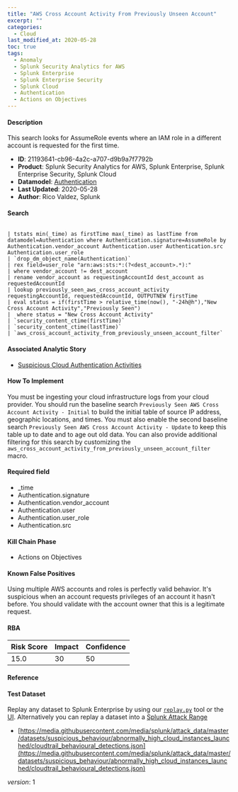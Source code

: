 ```yaml
---
title: "AWS Cross Account Activity From Previously Unseen Account"
excerpt: ""
categories:
  - Cloud
last_modified_at: 2020-05-28
toc: true
tags:
  - Anomaly
  - Splunk Security Analytics for AWS
  - Splunk Enterprise
  - Splunk Enterprise Security
  - Splunk Cloud
  - Authentication
  - Actions on Objectives
---
```




#### Description

This search looks for AssumeRole events where an IAM role in a different account is requested for the first time.

- **ID**: 21193641-cb96-4a2c-a707-d9b9a7f7792b
- **Product**: Splunk Security Analytics for AWS, Splunk Enterprise, Splunk Enterprise Security, Splunk Cloud
- **Datamodel**: [Authentication](https://docs.splunk.com/Documentation/CIM/latest/User/Authentication)
- **Last Updated**: 2020-05-28
- **Author**: Rico Valdez, Splunk



#### Search

```

| tstats min(_time) as firstTime max(_time) as lastTime from datamodel=Authentication where Authentication.signature=AssumeRole by Authentication.vendor_account Authentication.user Authentication.src Authentication.user_role 
| `drop_dm_object_name(Authentication)` 
| rex field=user_role "arn:aws:sts:*:(?<dest_account>.*):" 
| where vendor_account != dest_account 
| rename vendor_account as requestingAccountId dest_account as requestedAccountId 
| lookup previously_seen_aws_cross_account_activity requestingAccountId, requestedAccountId, OUTPUTNEW firstTime 
| eval status = if(firstTime > relative_time(now(), "-24h@h"),"New Cross Account Activity","Previously Seen") 
|  where status = "New Cross Account Activity" 
| `security_content_ctime(firstTime)` 
| `security_content_ctime(lastTime)`
| `aws_cross_account_activity_from_previously_unseen_account_filter`
```

#### Associated Analytic Story
* [Suspicious Cloud Authentication Activities](/stories/suspicious_cloud_authentication_activities)


#### How To Implement
You must be ingesting your cloud infrastructure logs from your cloud provider. You should run the baseline search `Previously Seen AWS Cross Account Activity - Initial` to build the initial table of source IP address, geographic locations, and times. You must also enable the second baseline search `Previously Seen AWS Cross Account Activity - Update` to keep this table up to date and to age out old data. You can also provide additional filtering for this search by customizing the `aws_cross_account_activity_from_previously_unseen_account_filter` macro.

#### Required field
* _time
* Authentication.signature
* Authentication.vendor_account
* Authentication.user
* Authentication.user_role
* Authentication.src


#### Kill Chain Phase
* Actions on Objectives


#### Known False Positives
Using multiple AWS accounts and roles is perfectly valid behavior. It&#39;s suspicious when an account requests privileges of an account it hasn&#39;t before. You should validate with the account owner that this is a legitimate request.



#### RBA

| Risk Score  | Impact      | Confidence   |
| ----------- | ----------- |--------------|
| 15.0 | 30 | 50 |



#### Reference


#### Test Dataset
Replay any dataset to Splunk Enterprise by using our [`replay.py`](https://github.com/splunk/attack_data#using-replaypy) tool or the [UI](https://github.com/splunk/attack_data#using-ui).
Alternatively you can replay a dataset into a [Splunk Attack Range](https://github.com/splunk/attack_range#replay-dumps-into-attack-range-splunk-server)

* [https://media.githubusercontent.com/media/splunk/attack_data/master/datasets/suspicious_behaviour/abnormally_high_cloud_instances_launched/cloudtrail_behavioural_detections.json](https://media.githubusercontent.com/media/splunk/attack_data/master/datasets/suspicious_behaviour/abnormally_high_cloud_instances_launched/cloudtrail_behavioural_detections.json)


_version_: 1